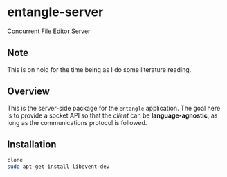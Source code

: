 entangle-server
====

Concurrent File Editor Server

Note
----

This is on hold for the time being as I do some literature reading.

Overview
----

This is the server-side package for the `entangle` application. The goal here is to provide a socket API so that the *client* can be **language-agnostic**, as long as 
the communications protocol is followed.

Installation
----

```bash
clone 
sudo apt-get install libevent-dev
```
